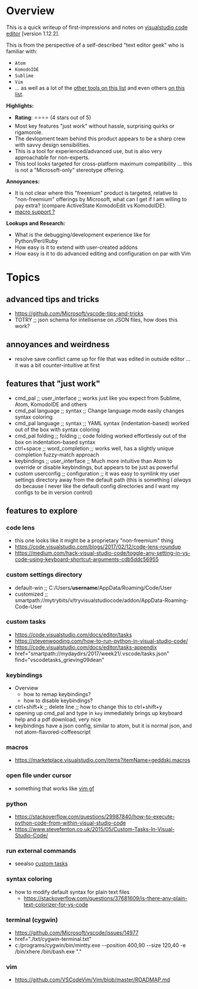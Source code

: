 # Overview

This is a quick writeup of first-impressions and notes on [visualstudio code editor](https://code.visualstudio.com/) [version 1.12.2].

This is from the perspective of a self-described "text editor geek" who is familiar with:
* `Atom`
* `KomodoIDE`
* `Sublime`
* `Vim`
* ... as well as a lot of the [other tools on this list](https://insights.stackoverflow.com/survey/2017#technology-most-popular-developer-environments-by-occupation) and even others [on this list](https://en.wikipedia.org/wiki/Comparison_of_text_editors#Overview).

**Highlights:**
* **Rating**: :star::star::star::star: (4 stars out of 5)
* Most key features "just work" without hassle, surprising quirks or rigamorole.
* The devlopment team behind this product appears to be a sharp crew with savvy design sensibilities.
* This is a tool for experienced/advanced use, but is also very approachable for non-experts.
* This tool looks targeted for cross-platform maximum compatibility ... this is not a "Microsoft-only" stereotype offering.

**Annoyances:**
* It is not clear where this "freemium" product is targeted, relative to "non-freemium" offerings by Microsoft, what can I get if I am willing to pay extra? (compare ActiveState KomodoEdit vs KomodoIDE).
* [macro support ?](https://github.com/Microsoft/vscode/issues/4490)

**Lookups and Research:**
* What is the debugging/development experience like for Python/Perl/Ruby
* How easy is it to extend with user-created addons
* How easy is it to do advanced editing and configuration on par with Vim

# Topics

## advanced tips and tricks
* https://github.com/Microsoft/vscode-tips-and-tricks
* TOTRY ;; json schema for intellisense on JSON files, how does this work?

## annoyances and weirdness
* resolve save conflict came up for file that was edited in outside editor ... it was a bit counter-intuitive at first

## features that "just work"

* cmd_pal          ;; user_interface  ;; works just like you expect from Sublime, Atom, KomodoIDE and others
* cmd_pal language ;; syntax          ;; Change language mode easily changes syntax coloring
* cmd_pal language ;; syntax          ;; YAML syntax (indentation-based) worked out of the box with syntax coloring
* cmd_pal folding  ;; folding         ;; code folding worked effortlessly out of the box on indentation-based syntax
* ctrl+space       ;; word_completion ;; works well, has a slightly unique completion fuzzy-match approach
* keybindings      ;; user_interface  ;; Much more intuitive than Atom to override or disable keybindings, but appears to be just as powerful
* custom userconfig ;; configuration ;; it was easy to symlink my user settings directory away from the default path (this is something I *always* do because I never like the default config directories and I want my configs to be in version control)

## features to explore

### code lens
* this one looks like it might be a proprietary "non-freemium" thing
* https://code.visualstudio.com/blogs/2017/02/12/code-lens-roundup
* https://medium.com/hack-visual-studio-code/toggle-any-setting-in-vs-code-using-keyboard-shortcut-arguments-cdb5ddc56955

### custom settings directory
* default-win ;; C:/Users/**username**/AppData/Roaming/Code/User
* customized ;; smartpath://mytrybits/v/tryvisualstudiocode/addon/AppData-Roaming-Code-User

### custom tasks
* https://code.visualstudio.com/docs/editor/tasks
* https://stevenwooding.com/how-to-run-python-in-visual-studio-code/
* https://code.visualstudio.com/docs/editor/tasks-appendix
* href="smartpath://mydaydirs/2017/week21/.vscode/tasks.json" find="vscodetasks_grieving09dean"

### keybindings
* Overview
    * how to remap keybindings?
    * how to disable keybindings?
* ctrl+shift+k ;;  delete line ;;  how to change this to ctrl+shift+y
* opening up cmd_pal and type in `key` immediately brings up keyboard help and a pdf download, very nice
* keybindings have a json config, similar to atom, but it is normal json, and not atom-flavored-coffeescript

### macros
* https://marketplace.visualstudio.com/items?itemName=geddski.macros

### open file under cursor
* something that works like [vim gf](http://vimdoc.sourceforge.net/htmldoc/editing.html#gf)

### python
* https://stackoverflow.com/questions/29987840/how-to-execute-python-code-from-within-visual-studio-code
* https://www.stevefenton.co.uk/2015/05/Custom-Tasks-In-Visual-Studio-Code/

### run external commands
* seealso [custom tasks](#custom-tasks)

### syntax coloring
* how to modify default syntax for plain text files
    * https://stackoverflow.com/questions/37681609/is-there-any-plain-text-colorizer-for-vs-code

### terminal (cygwin)
* https://github.com/Microsoft/vscode/issues/14977
* href="./txt/cygwin-terminal.txt"
* c:/programs/cygwin/bin/mintty.exe --position 400,90 --size 120,40 -e /bin/xhere /bin/bash.exe "."

### vim
* https://github.com/VSCodeVim/Vim/blob/master/ROADMAP.md
